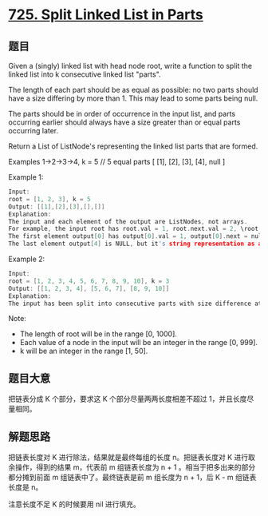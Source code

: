 # [725. Split Linked List in Parts](https://leetcode.com/problems/split-linked-list-in-parts/)

## 题目

Given a (singly) linked list with head node root, write a function to split the linked list into k consecutive linked list "parts".

The length of each part should be as equal as possible: no two parts should have a size differing by more than 1. This may lead to some parts being null.

The parts should be in order of occurrence in the input list, and parts occurring earlier should always have a size greater than or equal parts occurring later.

Return a List of ListNode's representing the linked list parts that are formed.

Examples 1->2->3->4, k = 5 // 5 equal parts [ [1], [2], [3], [4], null ]

Example 1:

```c
Input: 
root = [1, 2, 3], k = 5
Output: [[1],[2],[3],[],[]]
Explanation:
The input and each element of the output are ListNodes, not arrays.
For example, the input root has root.val = 1, root.next.val = 2, \root.next.next.val = 3, and root.next.next.next = null.
The first element output[0] has output[0].val = 1, output[0].next = null.
The last element output[4] is NULL, but it's string representation as a ListNode is [].
```

Example 2:

```c
Input: 
root = [1, 2, 3, 4, 5, 6, 7, 8, 9, 10], k = 3
Output: [[1, 2, 3, 4], [5, 6, 7], [8, 9, 10]]
Explanation:
The input has been split into consecutive parts with size difference at most 1, and earlier parts are a larger size than the later parts.
```

Note:

- The length of root will be in the range [0, 1000].
- Each value of a node in the input will be an integer in the range [0, 999].
- k will be an integer in the range [1, 50].



## 题目大意

把链表分成 K 个部分，要求这 K 个部分尽量两两长度相差不超过 1，并且长度尽量相同。

## 解题思路

把链表长度对 K 进行除法，结果就是最终每组的长度 n。把链表长度对 K 进行取余操作，得到的结果 m，代表前 m 组链表长度为 n + 1 。相当于把多出来的部分都分摊到前面 m 组链表中了。最终链表是前 m 组长度为 n + 1，后 K - m 组链表长度是 n。

注意长度不足 K 的时候要用 nil 进行填充。



